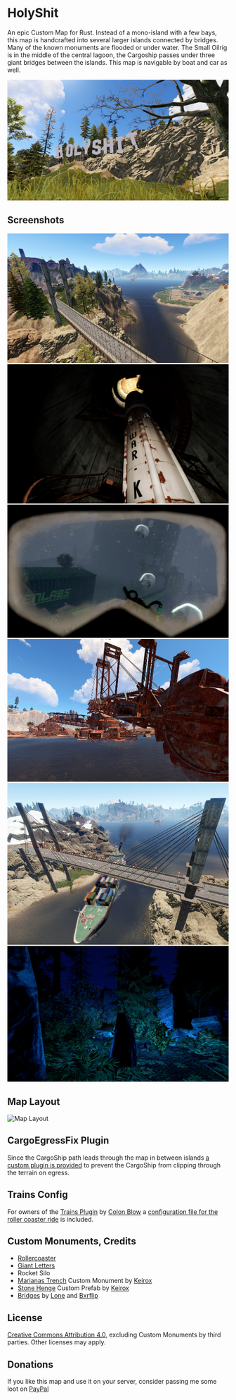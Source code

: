 # HolyShit

An epic Custom Map for Rust. Instead of a mono-island with a few bays, this map is handcrafted into several larger islands connected by bridges. Many of the known monuments are flooded or under water. The Small Oilrig is in the middle of the central lagoon, the Cargoship passes under three giant bridges between the islands. This map is navigable by boat and car as well. 

![Holy Shit](images/1.jpg)

## Screenshots


![Bridge](images/2.jpg)
![Rocket Silo](images/3.jpg)
![Sunken Cargoship](images/4.jpg)
![Flooded Excavator Pit](images/5.jpg)
![Cargoship passes under a bridge](images/6.jpg)
![Stonehenge](images/7.jpg)

## Map Layout

![Map Layout](images/map.png)

## CargoEgressFix Plugin

Since the CargoShip path leads through the map in between islands [a custom plugin is provided](./CargoEgressFix.cs) to prevent the CargoShip from clipping through the terrain on egress. 

## Trains Config

For owners of the [Trains Plugin](https://www.chaoscode.io/resources/trains.162/) by [Colon Blow](https://twitter.com/colonblow1) a [configuration file for the roller coaster ride](./Trains.json) is included.

## Custom Monuments, Credits

* [Rollercoaster](https://github.com/yetzt/rust-rollercoaster)
* [Giant Letters](https://github.com/yetzt/rust-alphabet)
* Rocket Silo
* [Marianas Trench](https://rust-keiroxcustommaps.com/prefabs/) Custom Monument by [Keirox](https://rust-keiroxcustommaps.com)
* [Stone Henge](https://rust-keiroxcustommaps.com/prefabs/) Custom Prefab by [Keirox](https://rust-keiroxcustommaps.com)
* [Bridges](https://lone.design/product/rust-custom-bridge-pack/) by [Lone](https://lone.design/) and [Bxrflip](https://lone.design/vendor/bxrflip/)

## License

[Creative Commons Attribution 4.0](https://creativecommons.org/licenses/by/4.0/), excluding Custom Monuments by third parties. Other licenses may apply. 

## Donations

If you like this map and use it on your server, consider passing me some loot on [PayPal](https://paypal.me/yetzt)


